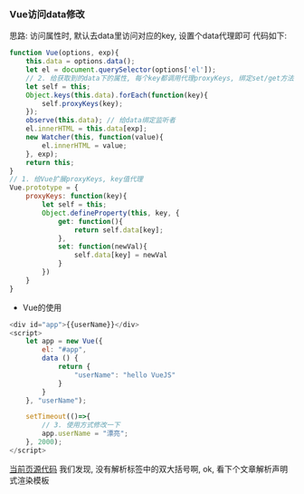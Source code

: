 ### Vue访问data修改
思路: 访问属性时, 默认去data里访问对应的key, 设置个data代理即可
代码如下:
``` js
function Vue(options, exp){
    this.data = options.data();
    let el = document.querySelector(options['el']);
    // 2. 给获取到的data下的属性, 每个key都调用代理proxyKeys, 绑定set/get方法, 使用get方法直接从data属性下去取
    let self = this;
    Object.keys(this.data).forEach(function(key){
        self.proxyKeys(key);
    });
    observe(this.data); // 给data绑定监听者
    el.innerHTML = this.data[exp];
    new Watcher(this, function(value){
        el.innerHTML = value;
    }, exp);
    return this;
}
// 1. 给Vue扩展proxyKeys, key值代理
Vue.prototype = {
    proxyKeys: function(key){
        let self = this;
        Object.defineProperty(this, key, {
            get: function(){
                return self.data[key];
            },
            set: function(newVal){
                self.data[key] = newVal
            }
        })
    }
}
```
* Vue的使用
``` js
<div id="app">{{userName}}</div>
<script>
    let app = new Vue({
        el: "#app",
        data () {
            return {
                "userName": "hello VueJS"
            }
        }
    }, "userName");

    setTimeout(()=>{
        // 3. 使用方式修改一下
        app.userName = "漂亮";
    }, 2000);
</script>
```
[当前页源代码](https://github.com/lidongxuwork126com/ldx_vue/tree/master/%E4%BB%BFVue%E6%BA%90%E7%A0%81)
我们发现, 没有解析标签中的双大括号啊, ok, 看下个文章解析声明式渲染模板